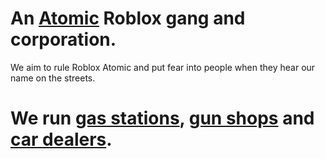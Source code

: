 # An <a href="https://www.roblox.com/games/4581966615/Anomic" target="_blank">Atomic</a> Roblox gang and corporation.

We aim to rule Roblox Atomic and put fear into people when they hear our name on the streets.

# We run <a href="https://experion-corp.github.io/locations/gas-stations">gas stations</a>, <a href="https://experion-corp.github.io/locations/gun-shops">gun shops</a> and <a href="https://experion-corp.github.io/locations/car-dealers">car dealers</a>.
